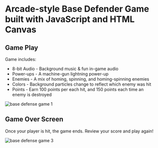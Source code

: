 # Arcade-style Base Defender Game built with JavaScript and HTML Canvas

## Game Play
Game includes: 
- 8-bit Audio - Background music & fun in-game audio
- Power-ups - A machine-gun lightning power-up
- Enemies - A mix of homing, spinning, and homing-spinning enemies 
- Colors - Background particles change to reflect which enemy was hit 
- Points - Earn 100 points per each hit, and 150 points each time an enemy is destroyed

![base defense game 1](https://user-images.githubusercontent.com/42794888/174336702-d800ce80-227e-4cd2-9d7c-b143e54eaa77.png)

## Game Over Screen
Once your player is hit, the game ends. Review your score and play again!

![base defense game 3](https://user-images.githubusercontent.com/42794888/174335253-088da527-06a4-43b9-920c-4b0f6fc1ad0b.png)
